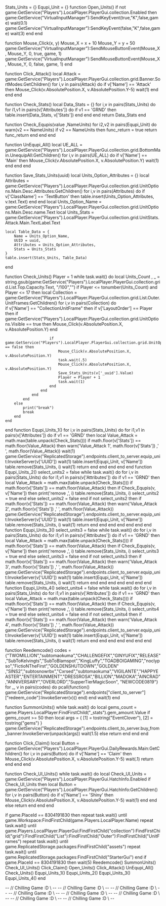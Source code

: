Stats_Units = {}
Equpi_Unit = {}
function Open_Units()
    if not game:GetService("Players").LocalPlayer.PlayerGui.collection.Enabled then 
        game:GetService("VirtualInputManager"):SendKeyEvent(true,"K",false,game)
        wait(0.1)
        game:GetService("VirtualInputManager"):SendKeyEvent(false,"K",false,game)
        wait(3)
    end
end

function Mouse_Click(x, y)
    Mouse_X = x + 10
    Mouse_Y = y + 50
    game:GetService("VirtualInputManager"):SendMouseButtonEvent(Mouse_X, Mouse_Y, 0, true, game, 1)
    game:GetService("VirtualInputManager"):SendMouseButtonEvent(Mouse_X, Mouse_Y, 0, false, game, 1)
end

function Click_Attack()
    local Attack = game:GetService("Players").LocalPlayer.PlayerGui.collection.grid.Banner.SortModes:GetChildren()
    for i,v in pairs(Attack) do 
        if v['Name'] == 'Attack' then
            Mouse_Click(v.AbsolutePosition.X, v.AbsolutePosition.Y-5)
            wait(1)
        end
    end
end

function Check_Stats()
    local Data_Stats = {}
    for i,v in pairs(Stats_Units) do
        for i1,v1 in pairs(v['Attributes']) do 
            if v1 == 'GRND' then 
                table.insert(Data_Stats, v['Stats'])
            end
        end
    end
    return Data_Stats
end

function Check_Equpis(value ,NameUnits)
    for i2,v2 in pairs(Equpi_Unit) do 
        warn(v2 == NameUnits)
        if v2 == NameUnits then 
            func_return = true
            return func_return
        end
    end
end

function UnEqupi_All()
    local UE_ALL = game:GetService("Players").LocalPlayer.PlayerGui.collection.grid.BottomMain.UnequipAll:GetChildren()
    for i,v in pairs(UE_ALL) do
        if v['Name'] == 'Main' then 
            Mouse_Click(v.AbsolutePosition.X, v.AbsolutePosition.Y)
            wait(1)
        end
    end
end

function Save_Stats_Units(uuid)
    local Units_Option_Attributes = {}
    local Attributes = game:GetService("Players").LocalPlayer.PlayerGui.collection.grid.UnitOptions.Main.Desc.Attributes:GetChildren()
    for i,v in pairs(Attributes) do 
        if v['ClassName'] == 'TextButton' then
            table.insert(Units_Option_Attributes, v.text.Text)
        end
    end
    local Units_Option_Name       = game:GetService("Players").LocalPlayer.PlayerGui.collection.grid.UnitOptions.Main.Desc.name.Text
    local Units_Stats             = game:GetService("Players").LocalPlayer.PlayerGui.collection.grid.UnitStats.Attack.Main.TextLabel.Text

    local Table_Data = {
        Name = Units_Option_Name,
        UUID = uuid,
        Attributes = Units_Option_Attributes,
        Stats = Units_Stats
    }
    table.insert(Stats_Units, Table_Data)
end

function Check_Units()
    Player = 1
    while task.wait() do
        local Units_Count , _ = string.gsub(game:GetService("Players").LocalPlayer.PlayerGui.collection.grid.List.Top.Capacity.Text, "/100","")
        if Player <= tonumber(Units_Count) and Player <= 17 then
            local Collection = game:GetService("Players").LocalPlayer.PlayerGui.collection.grid.List.Outer.UnitFrames:GetChildren()
            for i,v in pairs(Collection) do  
                if v['Name'] == "CollectionUnitFrame" then 
                    if v['LayoutOrder'] == Player then 
                        if game:GetService("Players").LocalPlayer.PlayerGui.collection.grid.UnitOptions.Visible == true then 
                            Mouse_Click(v.AbsolutePosition.X, v.AbsolutePosition.Y)
                        end

                        if game:GetService("Players").LocalPlayer.PlayerGui.collection.grid.UnitOptions.Visible == false then 
                            Mouse_Click(v.AbsolutePosition.X, v.AbsolutePosition.Y)
                            task.wait(.5)
                            Mouse_Click(v.AbsolutePosition.X, v.AbsolutePosition.Y)
                            Save_Stats_Units(v['_uuid'].Value)
                            Player = Player + 1
                            task.wait(1)
                        end
                    end
                end
            end
        else
            print("break")
            break
        end
    end
end
function Equpi_Units_1()
    for i,v in pairs(Stats_Units) do
        for i1,v1 in pairs(v['Attributes']) do 
            if v1 == 'GRND' then 
                local Value_Attack = math.max(table.unpack(Check_Stats()))
                if math.floor(v['Stats']) == math.floor(Value_Attack) then 
                    warn('Value_Attack 1', math.floor(v['Stats']) ,' ', math.floor(Value_Attack))
                    wait(1)
                    game:GetService("ReplicatedStorage").endpoints.client_to_server.equip_unit:InvokeServer(v['UUID'])
                    wait(1)
                    table.insert(Equpi_Unit, v['Name'])
                    table.remove(Stats_Units, i)
                    wait(1)
                    return
                end
            end
        end
    end
end
function Equpi_Units_2()
    select_units2 = false
    while task.wait() do
        for i,v in pairs(Stats_Units) do
            for i1,v1 in pairs(v['Attributes']) do 
                if v1 == 'GRND' then 
                    local Value_Attack = math.max(table.unpack(Check_Stats()))
                    if math.floor(v['Stats']) == math.floor(Value_Attack) then 
                        if Check_Equpis(v, v['Name']) then 
                            print('remove ,', i)
                            table.remove(Stats_Units, i)
                            select_units2 = true
                        end
                    else
                        select_units2 = false
                    end
                    if not select_units2 then 
                        if math.floor(v['Stats']) == math.floor(Value_Attack) then 
                            warn('Value_Attack 2', math.floor(v['Stats']) ,' ', math.floor(Value_Attack))
                            game:GetService("ReplicatedStorage").endpoints.client_to_server.equip_unit:InvokeServer(v['UUID'])
                            wait(1)
                            table.insert(Equpi_Unit, v['Name'])
                            table.remove(Stats_Units, i)
                            wait(1)
                            return
                        end
                    end
                end
            end
        end
    end
end
function Equpi_Units_3()
    select_units3 = false
    while task.wait() do
        for i,v in pairs(Stats_Units) do
            for i1,v1 in pairs(v['Attributes']) do 
                if v1 == 'GRND' then 
                    local Value_Attack = math.max(table.unpack(Check_Stats()))
                    if math.floor(v['Stats']) == math.floor(Value_Attack) then 
                        if Check_Equpis(v, v['Name']) then 
                            print('remove ,', i)
                            table.remove(Stats_Units, i)
                            select_units3 = true
                        end
                    else
                        select_units3 = false
                    end
                    if not select_units3 then 
                        if math.floor(v['Stats']) == math.floor(Value_Attack) then 
                            warn('Value_Attack 3', math.floor(v['Stats']) ,' ', math.floor(Value_Attack))
                            game:GetService("ReplicatedStorage").endpoints.client_to_server.equip_unit:InvokeServer(v['UUID'])
                            wait(1)
                            table.insert(Equpi_Unit, v['Name'])
                            table.remove(Stats_Units, i)
                            wait(1)
                            return
                        end
                    end
                end
            end
        end
    end
end
function Equpi_Units_4()
    select_units4 = false
    while task.wait() do
        for i,v in pairs(Stats_Units) do
            for i1,v1 in pairs(v['Attributes']) do 
                if v1 == 'GRND' then 
                    local Value_Attack = math.max(table.unpack(Check_Stats()))
                    if math.floor(v['Stats']) == math.floor(Value_Attack) then 
                        if Check_Equpis(v, v['Name']) then 
                            print('remove ,', i)
                            table.remove(Stats_Units, i)
                            select_units4 = true
                        end
                    else
                        select_units4 = false
                    end
                    if not select_units4 then 
                        if math.floor(v['Stats']) == math.floor(Value_Attack) then 
                            warn('Value_Attack 4', math.floor(v['Stats']) ,' ', math.floor(Value_Attack))
                            game:GetService("ReplicatedStorage").endpoints.client_to_server.equip_unit:InvokeServer(v['UUID'])
                            wait(1)
                            table.insert(Equpi_Unit, v['Name'])
                            table.remove(Stats_Units, i)
                            wait(1)
                            return
                        end
                    end
                end
            end
        end
    end
end

function Reedemcode()
    codes = {"TWOMILLION","subtomaokuma","CHALLENGEFIX","GINYUFIX","RELEASE","SubToKelvingts","SubToBlamspot","KingLuffy","TOADBOIGAMING","noclypso","FictioNTheFirst","GOLDENSHUTDOWN","GOLDEN"
    ,"SINS2","subtosnowrbx","Cxrsed","subtomaokuma","VIGILANTE","HAPPYEASTER","ENTERTAINMENT","DRESSROSA","BILLION","MADOKA","AINCRAD","ANNIVERSARY","OVERLORD","SupperTierMagicSoon",
    "NEWCODE0819"}
    for _, v in pairs(codes) do
        pcall(function() game:GetService("ReplicatedStorage").endpoints["client_to_server"]["redeem_code"]:InvokeServer(v)()    end) 
    end
    wait(1)
end

function SummonUnits()
    while task.wait() do 
        local gems_count = game.Players.LocalPlayer:FindFirstChild("_stats").gem_amount.Value
        if gems_count >= 50 then 
            local args = {
                [1] = tostring("EventClover"),
                [2] = tostring("gems")
            }
            game:GetService("ReplicatedStorage").endpoints.client_to_server.buy_from_banner:InvokeServer(unpack(args)) 
            wait(1.5)
        else
            return
        end
    end
end

function Click_Claim()
    local Button = game:GetService("Players").LocalPlayer.PlayerGui.DailyRewards.Main:GetChildren()
    for i,v in pairs(Button) do
        if v['Name'] == 'Claim' then
            Mouse_Click(v.AbsolutePosition.X, v.AbsolutePosition.Y-5)
            wait(.1)
            return
        end
    end
end

function Check_UI_Units()
    while task.wait() do
        local Check_UI_Units = game:GetService("Players").LocalPlayer.PlayerGui.HatchInfo.Enabled
        if Check_UI_Units then
            local Button = game:GetService("Players").LocalPlayer.PlayerGui.HatchInfo:GetChildren()
            for i,v in pairs(Button) do
                if v['Name'] == 'Shiny' then
                    Mouse_Click(v.AbsolutePosition.X, v.AbsolutePosition.Y-5)
                    wait(1)
                end
            end
        else
            return
        end
    end
end

if game.PlaceId == 8304191830 then
    repeat task.wait() until game.Workspace:FindFirstChild(game.Players.LocalPlayer.Name)
    repeat task.wait() until game.Players.LocalPlayer.PlayerGui:FindFirstChild("collection"):FindFirstChild("grid"):FindFirstChild("List"):FindFirstChild("Outer"):FindFirstChild("UnitFrames")
    repeat task.wait() until game.ReplicatedStorage.packages:FindFirstChild("assets")
    repeat task.wait() until game.ReplicatedStorage.packages:FindFirstChild("StarterGui")
end
if game.PlaceId == 8304191830 then
    wait(5)
    Reedemcode()
    SummonUnits()
    Check_UI_Units()
    Click_Claim()
    Open_Units()
    Click_Attack()
    UnEqupi_All()
    Check_Units()
    Equpi_Units_1()
    Equpi_Units_2()
    Equpi_Units_3()
    Equpi_Units_4()
end

-- //  Chilling Game :D \\ --
-- //  Chilling Game :D \\ --
-- //  Chilling Game :D \\ --
-- //  Chilling Game :D \\ --
-- //  Chilling Game :D \\ --
-- //  Chilling Game :D \\ --
-- //  Chilling Game :D \\ --
-- //  Chilling Game :D \\ --
